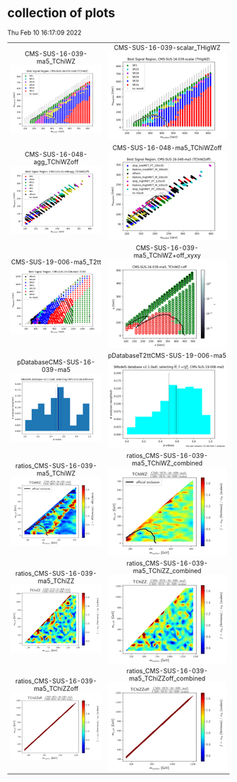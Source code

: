# collection of plots
Thu Feb 10 16:17:09 2022

|                    |                  |
|:------------------:|:----------------:|
|  CMS-SUS-16-039-ma5_TChiWZ ![./bestSR_CMS-SUS-16-039-ma5_TChiWZ.png](./bestSR_CMS-SUS-16-039-ma5_TChiWZ.png?1644506229.0844393) |  CMS-SUS-16-039-scalar_THigWZ ![./bestSR_CMS-SUS-16-039-scalar_THigWZ.png](./bestSR_CMS-SUS-16-039-scalar_THigWZ.png?1644506229.0844393) |
|  CMS-SUS-16-048-agg_TChiWZoff ![./bestSR_CMS-SUS-16-048-agg_TChiWZoff.png](./bestSR_CMS-SUS-16-048-agg_TChiWZoff.png?1644506229.0844393) |  CMS-SUS-16-048-ma5_TChiWZoff ![./bestSR_CMS-SUS-16-048-ma5_TChiWZoff.png](./bestSR_CMS-SUS-16-048-ma5_TChiWZoff.png?1644506229.0844393) |
|  CMS-SUS-19-006-ma5_T2tt ![./bestSR_CMS-SUS-19-006-ma5_T2tt.png](./bestSR_CMS-SUS-19-006-ma5_T2tt.png?1644506229.0844393) |  CMS-SUS-16-039-ma5_TChiWZ+off_xyxy ![./combo_CMS-SUS-16-039-ma5_TChiWZ+off_xyxy.png](./combo_CMS-SUS-16-039-ma5_TChiWZ+off_xyxy.png?1644506229.0844393) |
|  pDatabaseCMS-SUS-16-039-ma5 ![./pDatabaseCMS-SUS-16-039-ma5.png](./pDatabaseCMS-SUS-16-039-ma5.png?1644506229.0844393) |  pDatabaseT2ttCMS-SUS-19-006-ma5 ![./pDatabaseT2ttCMS-SUS-19-006-ma5.png](./pDatabaseT2ttCMS-SUS-19-006-ma5.png?1644506229.0844393) |
|  ratios_CMS-SUS-16-039-ma5_TChiWZ ![./ratios_CMS-SUS-16-039-ma5_TChiWZ.png](./ratios_CMS-SUS-16-039-ma5_TChiWZ.png?1644506229.0844393) |  ratios_CMS-SUS-16-039-ma5_TChiWZ_combined ![./ratios_CMS-SUS-16-039-ma5_TChiWZ_combined.png](./ratios_CMS-SUS-16-039-ma5_TChiWZ_combined.png?1644506229.0844393) |
|  ratios_CMS-SUS-16-039-ma5_TChiZZ ![./ratios_CMS-SUS-16-039-ma5_TChiZZ.png](./ratios_CMS-SUS-16-039-ma5_TChiZZ.png?1644506229.0844393) |  ratios_CMS-SUS-16-039-ma5_TChiZZ_combined ![./ratios_CMS-SUS-16-039-ma5_TChiZZ_combined.png](./ratios_CMS-SUS-16-039-ma5_TChiZZ_combined.png?1644506229.0844393) |
|  ratios_CMS-SUS-16-039-ma5_TChiZZoff ![./ratios_CMS-SUS-16-039-ma5_TChiZZoff.png](./ratios_CMS-SUS-16-039-ma5_TChiZZoff.png?1644506229.0844393) |  ratios_CMS-SUS-16-039-ma5_TChiZZoff_combined ![./ratios_CMS-SUS-16-039-ma5_TChiZZoff_combined.png](./ratios_CMS-SUS-16-039-ma5_TChiZZoff_combined.png?1644506229.0844393) |

